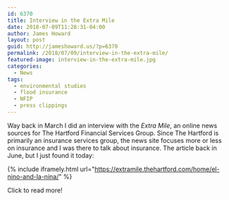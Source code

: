 ```yaml
---
id: 6370
title: Interview in the Extra Mile
date: 2018-07-09T11:28:31-04:00
author: James Howard
layout: post
guid: http://jameshoward.us/?p=6370
permalink: /2018/07/09/interview-in-the-extra-mile/
featured-image: interview-in-the-extra-mile.jpg
categories:
  - News
tags:
  - environmental studies
  - flood insurance
  - NFIP
  - press clippings
---
```

Way back in March I did an interview with the _Extra Mile_, an
online news sources for The Hartford Financial Services Group.
Since The Hartford is primarily an insurance services group, the
news site focuses more or less on insurance and I was there to talk
about insurance.  The article back in June, but I just found it
today:

{% include iframely.html url="https://extramile.thehartford.com/home/el-nino-and-la-nina/" %}

Click to read more!
